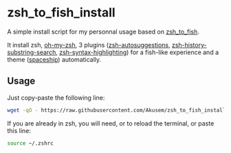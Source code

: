# zsh_to_fish_install
A simple install script for my personnal usage based on [zsh_to_fish](https://github.com/abhigenie92/zsh_to_fish).

It install zsh, [oh-my-zsh](https://github.com/ohmyzsh/ohmyzsh), 3 plugins ([zsh-autosuggestions](https://github.com/zsh-users/zsh-autosuggestions),
[zsh-history-substring-search](https://github.com/zsh-users/zsh-history-substring-search), [zsh-syntax-highlighting](https://github.com/zsh-users/zsh-syntax-highlighting)) 
for a fish-like experience
and a theme ([spaceship](https://github.com/spaceship-prompt/spaceship-prompt)) automatically.

## Usage

Just copy-paste the following line:
```bash
wget -qO - https://raw.githubusercontent.com/Akusem/zsh_to_fish_install/master/install.sh | bash
```

If you are already in zsh, you will need,  or to reload the terminal, or paste this line:
```bash
source ~/.zshrc
```
